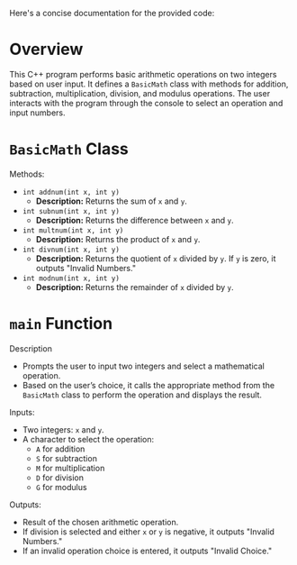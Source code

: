 Here's a concise documentation for the provided code:


# Overview

This C++ program performs basic arithmetic operations on two integers based on user input. It defines a `BasicMath` class with methods for addition, subtraction, multiplication, division, and modulus operations. The user interacts with the program through the console to select an operation and input numbers.


# `BasicMath` Class

Methods:
  - `int addnum(int x, int y)`
    - **Description:** Returns the sum of `x` and `y`.
  - `int subnum(int x, int y)`
    - **Description:** Returns the difference between `x` and `y`.
  - `int multnum(int x, int y)`
    - **Description:** Returns the product of `x` and `y`.
  - `int divnum(int x, int y)`
    - **Description:** Returns the quotient of `x` divided by `y`. If `y` is zero, it outputs "Invalid Numbers."
  - `int modnum(int x, int y)`
    - **Description:** Returns the remainder of `x` divided by `y`.

# `main` Function

Description
  - Prompts the user to input two integers and select a mathematical operation.
  - Based on the user’s choice, it calls the appropriate method from the `BasicMath` class to perform the operation and displays the result.

  Inputs:
  - Two integers: `x` and `y`.
  - A character to select the operation:
    - `A` for addition
    - `S` for subtraction
    - `M` for multiplication
    - `D` for division
    - `G` for modulus

  Outputs:
  - Result of the chosen arithmetic operation.
  - If division is selected and either `x` or `y` is negative, it outputs "Invalid Numbers."
  - If an invalid operation choice is entered, it outputs "Invalid Choice."

